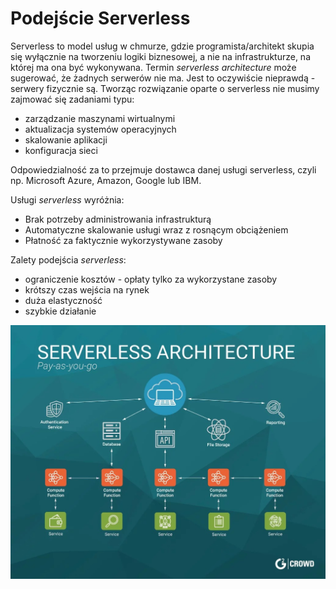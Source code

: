 # Podejście Serverless

Serverless to model usług w chmurze, gdzie programista/architekt skupia się wyłącznie na tworzeniu logiki biznesowej, a nie na infrastrukturze, na której ma ona być wykonywana. Termin _serverless architecture_ może sugerować, że żadnych serwerów nie ma. Jest to oczywiście nieprawdą - serwery fizycznie są. Tworząc rozwiązanie oparte o serverless nie musimy zajmować się zadaniami typu:

* zarządzanie maszynami wirtualnymi
* aktualizacja systemów operacyjnych
* skalowanie aplikacji
* konfiguracja sieci

Odpowiedzialność za to przejmuje dostawca danej usługi serverless, czyli np. Microsoft Azure, Amazon, Google lub IBM.

Usługi _serverless_ wyróżnia:

* Brak potrzeby administrowania infrastrukturą
* Automatyczne skalowanie usługi wraz z rosnącym obciążeniem
* Płatność za faktycznie wykorzystywane zasoby

Zalety podejścia _serverless_:

* ograniczenie kosztów - opłaty tylko za wykorzystane zasoby
* krótszy czas wejścia na rynek
* duża elastyczność
* szybkie działanie

![](.gitbook/assets/image%20%2832%29.png)

  


